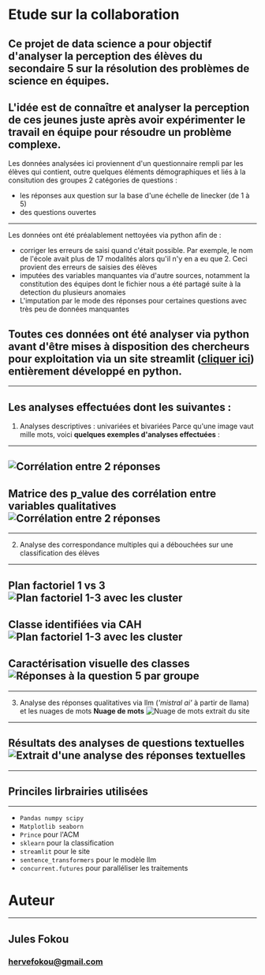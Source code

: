 # Etude sur la collaboration
Ce projet de data science a pour objectif d'analyser la perception des élèves du secondaire 5 sur **la résolution des problèmes de science en équipes**.
---
L'idée est de connaître et analyser la perception de ces jeunes juste après avoir expérimenter le travail en équipe pour résoudre un problème complexe.
---
Les données analysées ici proviennent d'un questionnaire rempli par les élèves qui contient, outre quelques éléments démographiques et liés à la consitution des groupes 2 catégories de questions :
* les réponses aux question sur la base d'une échelle de linecker (de 1 à 5)
* des questions ouvertes
---
Les données ont été préalablement nettoyées via python afin de :
* corriger les erreurs de saisi quand c'était possible. Par exemple, le nom de l'école avait plus de 17 modalités alors qu'il n'y en a eu que 2. Ceci provient des erreurs de saisies des élèves
* imputées des variables manquantes via d'autre sources, notamment la constitution des équipes dont le fichier nous a été partagé suite à la detection du plusieurs anomaies
* L'imputation par le mode des réponses pour certaines questions avec très peu de données manquantes


Toutes ces données ont été analyser via python avant d'être mises à disposition des chercheurs pour exploitation via un site streamlit ([cliquer ici](https://etude-sur-la-collaboration-nfkprdajsbfrkcghkb8cqx.streamlit.app/)) entièrement développé en python.
---
---
Les analyses effectuées dont les suivantes :
---
1. Analyses descriptives : univariées et bivariées
Parce qu'une image vaut mille mots, voici **quelques exemples d'analyses effectuées** :
---
![Corrélation entre 2 réponses](Others/q1vsq2.png)
---
Matrice des p_value des corrélation entre variables qualitatives
![Corrélation entre 2 réponses](Others/Chi2-final.png)
---
---
2. Analyse des correspondance multiples qui a débouchées sur une classification des élèves
---
**Plan factoriel 1 vs 3**
![Plan factoriel 1-3 avec les cluster](Others/CAH_km_acm_1-3.png)
---
**Classe identifiées via CAH**
![Plan factoriel 1-3 avec les cluster](Others/CAH_repartition_classes_CAH.png)
---
**Caractérisation visuelle des classes**
![Réponses à la question 5 par groupe](Others/cluster%20vs%20q5.png)
---
---
3. Analyse des réponses qualitatives via llm (*'mistral ai'* à partir de llama) et les nuages de mots
**Nuage de mots**
![Nuage de mots extrait du site](Others/wc_global_quali1.png)
---
**Résultats des analyses de questions textuelles**
![Extrait d'une analyse des réponses textuelles](Others/Résultat%20analyse%20textuelle.png)
---
---

## Princiles lirbrairies utilisées
---
* `Pandas numpy scipy`
* `Matplotlib seaborn`
* `Prince` pour l'ACM
* `sklearn` pour la classification
* `streamlit` pour le site
* `sentence_transformers` pour le modèle llm
* `concurrent.futures` pour paralléliser les traitements

# Auteur
---
## Jules Fokou
### hervefokou@gmail.com



